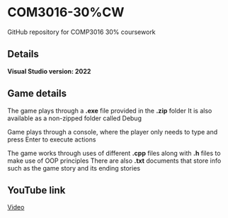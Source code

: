 # COM3016-30%CW
GitHub repository for COMP3016 30% coursework

## Details
**Visual Studio version: 2022**

## Game details
The game plays through a **.exe** file provided in the **.zip** folder
It is also available as a non-zipped folder called Debug

Game plays through a console, where the player only needs to type and press Enter to execute actions

The game works through uses of different **.cpp** files along with **.h** files to make use of OOP principles
There are also **.txt** documents that store info such as the game story and its ending stories

## YouTube link

[Video](https://youtu.be/m-N-Hs19NGA)
